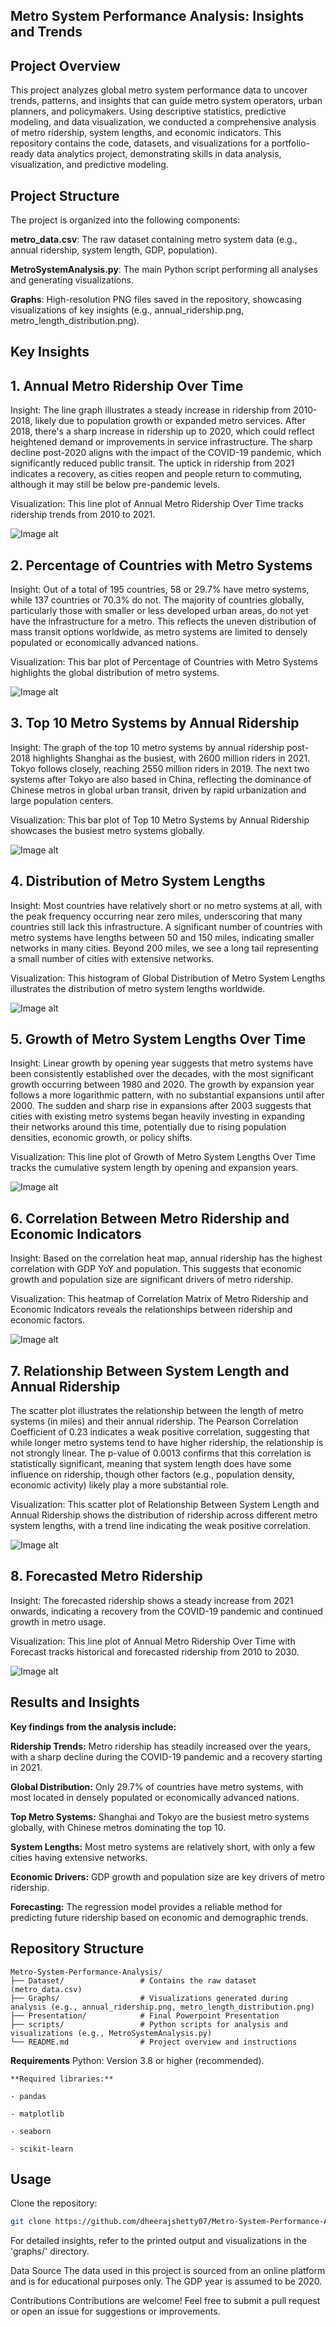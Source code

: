 ## Metro System Performance Analysis: Insights and Trends

## Project Overview

This project analyzes global metro system performance data to uncover trends, patterns, and insights that can guide metro system operators, urban planners, and policymakers. Using descriptive statistics, predictive modeling, and data visualization, we conducted a comprehensive analysis of metro ridership, system lengths, and economic indicators. This repository contains the code, datasets, and visualizations for a portfolio-ready data analytics project, demonstrating skills in data analysis, visualization, and predictive modeling.

## Project Structure

The project is organized into the following components:

**metro_data.csv**: The raw dataset containing metro system data (e.g., annual ridership, system length, GDP, population).

**MetroSystemAnalysis.py**: The main Python script performing all analyses and generating visualizations.

**Graphs**: High-resolution PNG files saved in the repository, showcasing visualizations of key insights (e.g., annual_ridership.png, metro_length_distribution.png).

## Key Insights

## 1. Annual Metro Ridership Over Time

Insight: The line graph illustrates a steady increase in ridership from 2010-2018, likely due to population growth or expanded metro services. After 2018, there's a sharp increase in ridership up to 2020, which could reflect heightened demand or improvements in service infrastructure. The sharp decline post-2020 aligns with the impact of the COVID-19 pandemic, which significantly reduced public transit. The uptick in ridership from 2021 indicates a recovery, as cities reopen and people return to commuting, although it may still be below pre-pandemic levels.

Visualization: This line plot of Annual Metro Ridership Over Time tracks ridership trends from 2010 to 2021.

![Image alt](https://github.com/dheerajshetty07/Worldwide-Metro-System-Performance-Analysis/blob/43d7dac54fb5e172b868f0cebe87e9f830d7ffb6/Graphs/Annual%20Metro%20Ridership%20over%20time.png)

## 2. Percentage of Countries with Metro Systems

Insight: Out of a total of 195 countries, 58 or 29.7% have metro systems, while 137 countries or 70.3% do not. The majority of countries globally, particularly those with smaller or less developed urban areas, do not yet have the infrastructure for a metro. This reflects the uneven distribution of mass transit options worldwide, as metro systems are limited to densely populated or economically advanced nations.

Visualization: This bar plot of Percentage of Countries with Metro Systems highlights the global distribution of metro systems.

![Image alt](https://github.com/dheerajshetty07/Worldwide-Metro-System-Performance-Analysis/blob/43d7dac54fb5e172b868f0cebe87e9f830d7ffb6/Graphs/Percentage%20of%20countries%20with%20and%20without%20metro%20systems.png)

## 3. Top 10 Metro Systems by Annual Ridership
   
Insight: The graph of the top 10 metro systems by annual ridership post-2018 highlights Shanghai as the busiest, with 2600 million riders in 2021. Tokyo follows closely, reaching 2550 million riders in 2019. The next two systems after Tokyo are also based in China, reflecting the dominance of Chinese metros in global urban transit, driven by rapid urbanization and large population centers.

Visualization: This bar plot of Top 10 Metro Systems by Annual Ridership showcases the busiest metro systems globally.

![Image alt](https://github.com/dheerajshetty07/Worldwide-Metro-System-Performance-Analysis/blob/43d7dac54fb5e172b868f0cebe87e9f830d7ffb6/Graphs/Top%2010%20Metro%20Systems%20by%20Annual%20Ridership.png)

## 4. Distribution of Metro System Lengths

Insight: Most countries have relatively short or no metro systems at all, with the peak frequency occurring near zero miles, underscoring that many countries still lack this infrastructure. A significant number of countries with metro systems have lengths between 50 and 150 miles, indicating smaller networks in many cities. Beyond 200 miles, we see a long tail representing a small number of cities with extensive networks.

Visualization: This histogram of Global Distribution of Metro System Lengths illustrates the distribution of metro system lengths worldwide.

![Image alt](https://github.com/dheerajshetty07/Worldwide-Metro-System-Performance-Analysis/blob/43d7dac54fb5e172b868f0cebe87e9f830d7ffb6/Graphs/Global%20Distribution%20of%20Metro%20System%20Lenghts.png)

## 5. Growth of Metro System Lengths Over Time

Insight: Linear growth by opening year suggests that metro systems have been consistently established over the decades, with the most significant growth occurring between 1980 and 2020. The growth by expansion year follows a more logarithmic pattern, with no substantial expansions until after 2000. The sudden and sharp rise in expansions after 2003 suggests that cities with existing metro systems began heavily investing in expanding their networks around this time, potentially due to rising population densities, economic growth, or policy shifts.

Visualization: This line plot of Growth of Metro System Lengths Over Time tracks the cumulative system length by opening and expansion years.

![Image alt](https://github.com/dheerajshetty07/Worldwide-Metro-System-Performance-Analysis/blob/43d7dac54fb5e172b868f0cebe87e9f830d7ffb6/Graphs/Growth%20of%20metro%20systems%20length%20over%20time.png)

## 6. Correlation Between Metro Ridership and Economic Indicators

Insight: Based on the correlation heat map, annual ridership has the highest correlation with GDP YoY and population. This suggests that economic growth and population size are significant drivers of metro ridership.

Visualization: This heatmap of Correlation Matrix of Metro Ridership and Economic Indicators reveals the relationships between ridership and economic factors.

![Image alt](https://github.com/dheerajshetty07/Worldwide-Metro-System-Performance-Analysis/blob/43d7dac54fb5e172b868f0cebe87e9f830d7ffb6/Graphs/Correlation%20Matrix.png)

## 7. Relationship Between System Length and Annual Ridership

The scatter plot illustrates the relationship between the length of metro systems (in miles) and their annual ridership. The Pearson Correlation Coefficient of 0.23 indicates a weak positive correlation, suggesting that while longer metro systems tend to have higher ridership, the relationship is not strongly linear. The p-value of 0.0013 confirms that this correlation is statistically significant, meaning that system length does have some influence on ridership, though other factors (e.g., population density, economic activity) likely play a more substantial role.

Visualization: This scatter plot of Relationship Between System Length and Annual Ridership shows the distribution of ridership across different metro system lengths, with a trend line indicating the weak positive correlation.

![Image alt](https://github.com/dheerajshetty07/Worldwide-Metro-System-Performance-Analysis/blob/85f5399e85b161283436eb44656e694d86f7a2a7/Graphs/Relationship%20between%20system%20lenght%20and%20annual%20ridership.png)

## 8. Forecasted Metro Ridership
Insight: The forecasted ridership shows a steady increase from 2021 onwards, indicating a recovery from the COVID-19 pandemic and continued growth in metro usage.

Visualization: This line plot of Annual Metro Ridership Over Time with Forecast tracks historical and forecasted ridership from 2010 to 2030.

![Image alt](https://github.com/dheerajshetty07/Worldwide-Metro-System-Performance-Analysis/blob/85f5399e85b161283436eb44656e694d86f7a2a7/Graphs/Relationship%20Between%20System%20Length%20and%20Annual%20Ridership.png)

## Results and Insights

**Key findings from the analysis include:**

**Ridership Trends:** Metro ridership has steadily increased over the years, with a sharp decline during the COVID-19 pandemic and a recovery starting in 2021.

**Global Distribution:** Only 29.7% of countries have metro systems, with most located in densely populated or economically advanced nations.

**Top Metro Systems:** Shanghai and Tokyo are the busiest metro systems globally, with Chinese metros dominating the top 10.

**System Lengths:** Most metro systems are relatively short, with only a few cities having extensive networks.

**Economic Drivers:** GDP growth and population size are key drivers of metro ridership.

**Forecasting:** The regression model provides a reliable method for predicting future ridership based on economic and demographic trends.

## Repository Structure
```
Metro-System-Performance-Analysis/
├── Dataset/                 # Contains the raw dataset (metro_data.csv)
├── Graphs/                  # Visualizations generated during analysis (e.g., annual_ridership.png, metro_length_distribution.png)
├── Presentation/            # Final Powerpoint Presentation
├── scripts/                 # Python scripts for analysis and visualizations (e.g., MetroSystemAnalysis.py)
└── README.md                # Project overview and instructions
```

**Requirements**
Python: Version 3.8 or higher (recommended).
```
**Required libraries:**

- pandas

- matplotlib

- seaborn

- scikit-learn

```

## Usage

Clone the repository:

```bash
git clone https://github.com/dheerajshetty07/Metro-System-Performance-Analysis.git
```

For detailed insights, refer to the printed output and visualizations in the 'graphs/' directory.

Data Source
The data used in this project is sourced from an online platform and is for educational purposes only. The GDP year is assumed to be 2020.

Contributions
Contributions are welcome! Feel free to submit a pull request or open an issue for suggestions or improvements.


